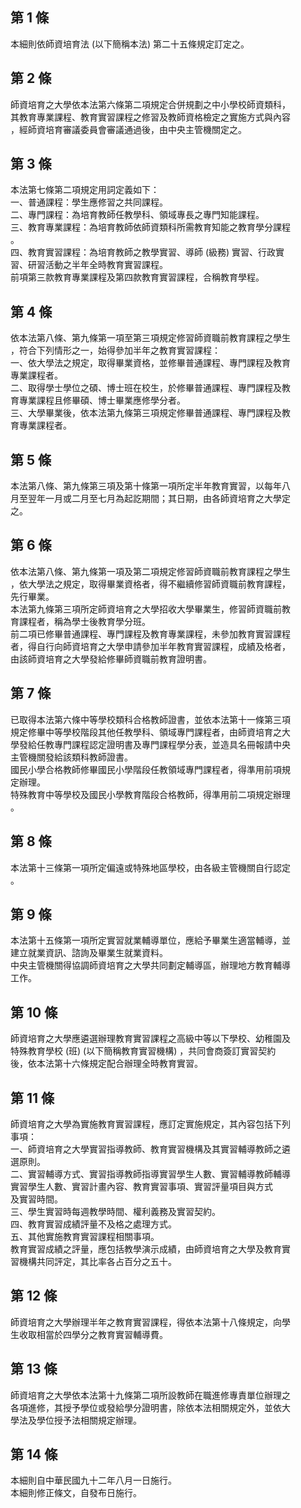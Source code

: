 第 1 條
-------
本細則依師資培育法 (以下簡稱本法) 第二十五條規定訂定之。

第 2 條
-------
師資培育之大學依本法第六條第二項規定合併規劃之中小學校師資類科，  
其教育專業課程、教育實習課程之修習及教師資格檢定之實施方式與內容  
，經師資培育審議委員會審議通過後，由中央主管機關定之。

第 3 條
-------
本法第七條第二項規定用詞定義如下：  
一、普通課程：學生應修習之共同課程。  
二、專門課程：為培育教師任教學科、領域專長之專門知能課程。  
三、教育專業課程：為培育教師依師資類科所需教育知能之教育學分課程  
    。  
四、教育實習課程：為培育教師之教學實習、導師 (級務) 實習、行政實  
    習、研習活動之半年全時教育實習課程。  
前項第三款教育專業課程及第四款教育實習課程，合稱教育學程。

第 4 條
-------
依本法第八條、第九條第一項至第三項規定修習師資職前教育課程之學生  
，符合下列情形之一，始得參加半年之教育實習課程：  
一、依大學法之規定，取得畢業資格，並修畢普通課程、專門課程及教育  
    專業課程者。  
二、取得學士學位之碩、博士班在校生，於修畢普通課程、專門課程及教  
    育專業課程且修畢碩、博士畢業應修學分者。  
三、大學畢業後，依本法第九條第三項規定修畢普通課程、專門課程及教  
    育專業課程者。

第 5 條
-------
本法第八條、第九條第三項及第十條第一項所定半年教育實習，以每年八  
月至翌年一月或二月至七月為起訖期間；其日期，由各師資培育之大學定  
之。

第 6 條
-------
依本法第八條、第九條第一項及第二項規定修習師資職前教育課程之學生  
，依大學法之規定，取得畢業資格者，得不繼續修習師資職前教育課程，  
先行畢業。  
本法第九條第三項所定師資培育之大學招收大學畢業生，修習師資職前教  
育課程者，稱為學士後教育學分班。  
前二項已修畢普通課程、專門課程及教育專業課程，未參加教育實習課程  
者，得自行向師資培育之大學申請參加半年教育實習課程，成績及格者，  
由該師資培育之大學發給修畢師資職前教育證明書。

第 7 條
-------
已取得本法第六條中等學校類科合格教師證書，並依本法第十一條第三項  
規定修畢中等學校階段其他任教學科、領域專門課程者，由師資培育之大  
學發給任教專門課程認定證明書及專門課程學分表，並造具名冊報請中央  
主管機關發給該類科教師證書。  
國民小學合格教師修畢國民小學階段任教領域專門課程者，得準用前項規  
定辦理。  
特殊教育中等學校及國民小學教育階段合格教師，得準用前二項規定辦理  
。

第 8 條
-------
本法第十三條第一項所定偏遠或特殊地區學校，由各級主管機關自行認定  
。

第 9 條
-------
本法第十五條第一項所定實習就業輔導單位，應給予畢業生適當輔導，並  
建立就業資訊、諮詢及畢業生就業資料。  
中央主管機關得協調師資培育之大學共同劃定輔導區，辦理地方教育輔導  
工作。

第 10 條
--------
師資培育之大學應遴選辦理教育實習課程之高級中等以下學校、幼稚園及  
特殊教育學校 (班)  (以下簡稱教育實習機構) ，共同會商簽訂實習契約  
後，依本法第十六條規定配合辦理全時教育實習。

第 11 條
--------
師資培育之大學為實施教育實習課程，應訂定實施規定，其內容包括下列  
事項：  
一、師資培育之大學實習指導教師、教育實習機構及其實習輔導教師之遴  
    選原則。  
二、實習輔導方式、實習指導教師指導實習學生人數、實習輔導教師輔導  
    實習學生人數、實習計畫內容、教育實習事項、實習評量項目與方式  
    及實習時間。  
三、學生實習時每週教學時間、權利義務及實習契約。  
四、教育實習成績評量不及格之處理方式。  
五、其他實施教育實習課程相關事項。  
教育實習成績之評量，應包括教學演示成績，由師資培育之大學及教育實  
習機構共同評定，其比率各占百分之五十。

第 12 條
--------
師資培育之大學辦理半年之教育實習課程，得依本法第十八條規定，向學  
生收取相當於四學分之教育實習輔導費。

第 13 條
--------
師資培育之大學依本法第十九條第二項所設教師在職進修專責單位辦理之  
各項進修，其授予學位或發給學分證明書，除依本法相關規定外，並依大  
學法及學位授予法相關規定辦理。

第 14 條
--------
本細則自中華民國九十二年八月一日施行。  
本細則修正條文，自發布日施行。

